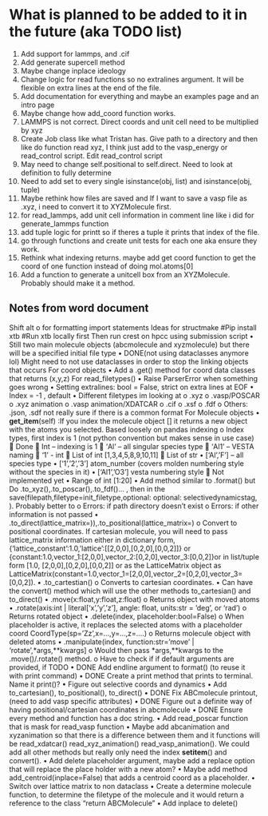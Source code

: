 # What is planned to be added to it in the future (aka TODO list)

1. Add support for lammps, and .cif
2. Add generate supercell method
3. Maybe change inplace ideology
4. Change logic for read functions so no extralines argument. It will be flexible on extra lines at the end of the file.
6. Add documentation for everything and maybe an examples page and an intro page
7. Maybe change how add_coord function works.
8. LAMMPS is not correct. Direct coords and unit cell need to be multiplied by xyz
9. Create Job class like what Tristan has. Give path to a directory and then like do function read xyz, I think just add to the vasp_energy or read_control script. Edit read_control script
10. May need to change self.positional to self.direct. Need to look at definition to fully determine
11. Need to add set to every single isinstance(obj, list) and isinstance(obj, tuple)
12. Maybe rethink how files are saved and If I want to save a vasp file as .xyz, i need to convert it to XYZMolecule first.
13. for read_lammps, add unit cell information in comment line like i did for generate_lammps function
14. add tuple logic for printt so if theres a tuple it prints that index of the file.
15. go through functions and create unit tests for each one aka ensure they work. 
16. Rethink what indexing returns. maybe add get coord function to get the coord of one function instead of doing mol.atoms[0]
17. Add a function to generate a unitcell box from an XYZMolecule. Probably should make it a method.



## Notes from word document
Shift alt o for formatting import statements
Ideas for structmake
#Pip install xtb
#Run xtb locally first
Then run crest on hpcc using submission script
•	Still two main molecule objects (abcmolecule and xyzmolecule) but there will be a specified initial file type
•	DONE(not using dataclasses anymore lol) Might need to not use dataclasses in order to stop the linking objects that occurs
For coord objects
•	Add a .get() method for coord data classes that returns (x,y,z)
For read_filetypes()
•	Raise ParserError when something goes wrong
•	Setting extralines: bool = False, strict on extra lines at EOF
•	Index = -1 , default
•	Different filetypes im looking at
o	.xyz 
o	.vasp/POSCAR
o	.xyz animation
o	.vasp animation/XDATCAR
o	.cif
o	.xsf
o	.fdf
o	Others: .json, .sdf not really sure if there is a common format
For Molecule objects
•	__get_item__(self) :If you index the molecule object [] it returns a new object with the atoms you selected. Based loosely on pandas indexing
o	Index types, first index is 1 (not python convention but makes sense in use case)
	Done
	Int – indexing is 1
	‘Al’ – all singular species type
	‘Al1’ – VESTA naming 
	‘1’ - int
	List of int [1,3,4,5,8,9,10,11]
	List of str
•	[‘Al’,’F’] – all species type
•	[‘1’,’2’,’3’] atom_number (covers molden numbering style without the species in it)
•	[‘Al1’,’O3’] vesta numbering style
	Not implemented yet
•	Range of int [1:20]
•	Add method similar to .format() but  Do .to_xyz(),.to_poscar(),.to_fdf()… , then in the save(filepath,filetype=init_filetype,optional: optional: selectivedynamicstag, ). Probably better to
o	Errors: if path directory doesn’t exist
o	Errors: if other information is not passed
•	.to_direct(lattice_matrix=)),.to_positional(lattice_matrix=)
o	Convert to positional coordinates. If cartesian molecule, you will need to pass lattice_matrix information either in dictionary form, {‘lattice_constant’:1.0,’lattice’:[[2,0,0],[0,2,0],[0,0,2]]} or {constant:1.0,vector_1:[2,0,0],vector_2:[0,2,0],vector_3:[0,0,2]}or in list/tuple form [1.0, [2,0,0],[0,2,0],[0,0,2]] or as the LatticeMatrix object as LatticeMatrix(constant=1.0,vector_1=[2,0,0],vector_2=[0,2,0],vector_3=[0,0,2]).
•	.to_cartestian()
o	Converts to cartesian coordinates.
•	Can have the convert() method which will use the other methods to_cartesian() and to_direct()
•	.move(x:float,y:float,z:float)
o	Returns object with moved atoms
•	.rotate(axis:int | literal[‘x’,’y’,’z’], angle: float, units:str = ’deg’, or ‘rad’)
o	Returns rotated object
•	 .delete(index, placeholder:bool=False)
o	When placeholder is active, it replaces the selected atoms with a placeholder coord CoordType(sp=’Zz’,x=…,y=…,z=….)
o	Returns molecule object with deleted atoms
•	.manipulate(index, function:str=’move’ | ‘rotate’,*args,**kwargs]
o	Would then pass *args,**kwargs to the .move()/.rotate() method.
o	Have to check if if default arguments are provided, if 
TODO
•	DONE Add endline argument to format() (to reuse it with print command)
•	DONE Create a print method that prints to terminal. Name it print()?
•	Figure out selective coords and dynamics
•	Add to_cartesian(), to_positional(), to_direct()
•	DONE Fix ABCmolecule printout, (need to add vasp specific attributes)
•	DONE Figure out a definite way of having positional/cartesian coordinates in abcmolecule
•	DONE Ensure every method and function has a doc string.
•	Add read_poscar function that is mask for read_vasp function
•	Maybe add abcanimation and xyzanimation so that there is a difference between them and it functions will be read_xdatcar() read_xyz_animation() read_vasp_animation(). We could add all other methods but really only need the index __setitem__() and convert().
•	Add delete placeholder argument, maybe add a replace option that will replace the place holder with a new atom?
•	Maybe add method add_centroid(inplace=False) that adds a centroid coord as a placeholder. 
•	Switch over lattice matrix to non dataclass
•	Create a determine molecule function, to determine the filetype of the molecule and it would return a reference to the class “return ABCMolecule”
•	Add inplace to delete()
